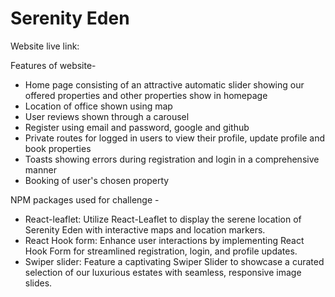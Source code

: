 # Serenity Eden #

Website live link: 

Features of website-
* Home page consisting of an attractive automatic slider showing our offered properties and other properties show in homepage
* Location of office shown using map
* User reviews shown through a carousel
* Register using email and password, google and github
* Private routes for logged in users to view their profile, update profile and book properties
* Toasts showing errors during registration and login in a comprehensive manner
* Booking of user's chosen property

NPM packages used for challenge - 
* React-leaflet: Utilize React-Leaflet to display the serene location of Serenity Eden with interactive maps and location markers.
* React Hook form: Enhance user interactions by implementing React Hook Form for streamlined registration, login, and profile updates.
* Swiper slider: Feature a captivating Swiper Slider to showcase a curated selection of our luxurious estates with seamless, responsive image slides.